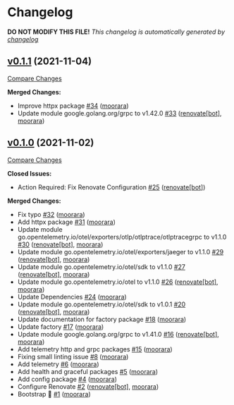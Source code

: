 # Changelog

**DO NOT MODIFY THIS FILE!**
*This changelog is automatically generated by [changelog](https://github.com/gardenbed/changelog)*


## [v0.1.1](https://github.com/gardenbed/basil/tree/v0.1.1) (2021-11-04)

[Compare Changes](https://github.com/gardenbed/basil/compare/v0.1.0...v0.1.1)

**Merged Changes:**

  - Improve httpx package [#34](https://github.com/gardenbed/basil/pull/34) ([moorara](https://github.com/moorara))
  - Update module google.golang.org/grpc to v1.42.0 [#33](https://github.com/gardenbed/basil/pull/33) ([renovate[bot]](https://github.com/apps/renovate), [moorara](https://github.com/moorara))


## [v0.1.0](https://github.com/gardenbed/basil/tree/v0.1.0) (2021-11-02)

[Compare Changes](https://github.com/gardenbed/basil/compare/6d001c84433f6475dcb15954b218794a35c7261f...v0.1.0)

**Closed Issues:**

  - Action Required: Fix Renovate Configuration [#25](https://github.com/gardenbed/basil/issues/25) ([renovate[bot]](https://github.com/apps/renovate))

**Merged Changes:**

  - Fix typo [#32](https://github.com/gardenbed/basil/pull/32) ([moorara](https://github.com/moorara))
  - Add httpx package [#31](https://github.com/gardenbed/basil/pull/31) ([moorara](https://github.com/moorara))
  - Update module go.opentelemetry.io/otel/exporters/otlp/otlptrace/otlptracegrpc to v1.1.0 [#30](https://github.com/gardenbed/basil/pull/30) ([renovate[bot]](https://github.com/apps/renovate), [moorara](https://github.com/moorara))
  - Update module go.opentelemetry.io/otel/exporters/jaeger to v1.1.0 [#29](https://github.com/gardenbed/basil/pull/29) ([renovate[bot]](https://github.com/apps/renovate), [moorara](https://github.com/moorara))
  - Update module go.opentelemetry.io/otel/sdk to v1.1.0 [#27](https://github.com/gardenbed/basil/pull/27) ([renovate[bot]](https://github.com/apps/renovate), [moorara](https://github.com/moorara))
  - Update module go.opentelemetry.io/otel to v1.1.0 [#26](https://github.com/gardenbed/basil/pull/26) ([renovate[bot]](https://github.com/apps/renovate), [moorara](https://github.com/moorara))
  - Update Dependencies [#24](https://github.com/gardenbed/basil/pull/24) ([moorara](https://github.com/moorara))
  - Update module go.opentelemetry.io/otel/sdk to v1.0.1 [#20](https://github.com/gardenbed/basil/pull/20) ([renovate[bot]](https://github.com/apps/renovate), [moorara](https://github.com/moorara))
  - Update documentation for factory package [#18](https://github.com/gardenbed/basil/pull/18) ([moorara](https://github.com/moorara))
  - Update factory [#17](https://github.com/gardenbed/basil/pull/17) ([moorara](https://github.com/moorara))
  - Update module google.golang.org/grpc to v1.41.0 [#16](https://github.com/gardenbed/basil/pull/16) ([renovate[bot]](https://github.com/apps/renovate), [moorara](https://github.com/moorara))
  - Add telemetry http and grpc packages [#15](https://github.com/gardenbed/basil/pull/15) ([moorara](https://github.com/moorara))
  - Fixing small linting issue [#8](https://github.com/gardenbed/basil/pull/8) ([moorara](https://github.com/moorara))
  - Add telemetry [#6](https://github.com/gardenbed/basil/pull/6) ([moorara](https://github.com/moorara))
  - Add health and graceful packages [#5](https://github.com/gardenbed/basil/pull/5) ([moorara](https://github.com/moorara))
  - Add config package [#4](https://github.com/gardenbed/basil/pull/4) ([moorara](https://github.com/moorara))
  - Configure Renovate [#2](https://github.com/gardenbed/basil/pull/2) ([renovate[bot]](https://github.com/apps/renovate), [moorara](https://github.com/moorara))
  - Bootstrap 🚀 [#1](https://github.com/gardenbed/basil/pull/1) ([moorara](https://github.com/moorara))


